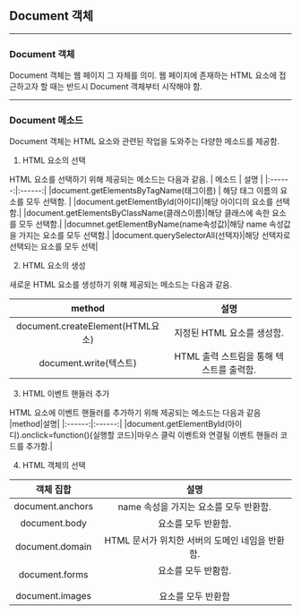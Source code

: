 ## Document 객체
-------------------------------------------
### Document 객체

Document 객체는 웹 페이지 그 자체를 의미.
웹 페이지에 존재하는 HTML 요소에 접근하고자 할 때는 반드시 Document 객체부터 시작해야 함.

---------------------------------------------
### Document 메소드

Document 객체는 HTML 요소와 관련된 작업을 도와주는 다양한 메소드를 제공함.

1. HTML 요소의 선택

HTML 요소를 선택하기 위해 제공되는 메소드는 다음과 같음.
| 메소드 | 설명 |
|:------:|:------:|
|document.getElementsByTagName(태그이름)    |   해당 태그 이름의 요소를 모두 선택함.    |
|document.getElementById(아이디)|해당 아이디의 요소를 선택함.|
|document.getElementsByClassName(클래스이름)|해당 클래스에 속한 요소를 모두 선택함.|
|documnet.getElementByName(name속성값)|해당 name 속성값을 가지는 요소를 모두 선택함.|
|document.querySelectorAll(선택자)|해당 선택자로 선택되는 요소를 모두 선택|

2. HTML 요소의 생성

새로운 HTML 요소를 생성하기 위해 제공되는 메소드는 다음과 같음.

|method|설명|
|:------:|:------:|
|document.createElement(HTML요소)|지정된 HTML 요소를 생성함.|
|document.write(텍스트)|HTML 출력 스트림을 통해 텍스트를 출력함.|

3. HTML 이벤트 핸들러 추가

HTML 요소에 이벤트 핸들러를 추가하기 위해 제공되는 메소드는 다음과 같음
|method|설명|
|:------:|:------:|
|document.getElementById(아이디).onclick=function(){실행할 코드}|마우스 클릭 이벤트와 연결될 이벤트 핸들러 코드를 추가함.|

4. HTML 객체의 선택

|객체 집합|설명|
|:------:|:------:|
|document.anchors|name 속성을 가지는 <a>요소를 모두 반환함.|
|document.body|<body> 요소를 모두 반환함.|
|document.domain|HTML 문서가 위치한 서버의 도메인 네임을 반환함.|
|document.forms|<form> 요소를 모두 반홤함.|
|document.images|<img>요소를 모두 반환함|
